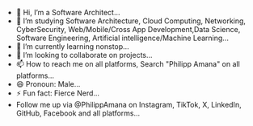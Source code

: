 - 👋 Hi, I’m a Software Architect...
- 👀 I’m studying Software Architecture, Cloud Computing, Networking, CyberSecurity, Web/Mobìle/Cross App Development,Data Science, Software Engineering, Artificial intelligence/Machine Learning...
- 🌱 I’m currently learning nonstop...
- 💞️ I’m looking to collaborate on projects...
- 📫 How to reach me on all platforms, Search "Philipp Amana" on all platforms...
- 😄 Pronoun: Male...
- ⚡ Fun fact: Fierce Nerd...
- Follow me up via @PhilippAmana on Instagram, TikTok, X, LinkedIn, GitHub, Facebook and all platforms...

<!---
Philipp Amana is a ✨ special ✨ repository because its `README.md` (this file) appears on your GitHub profile.
You can click the Preview link to take a look at your changes.
--->
